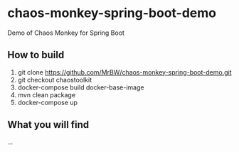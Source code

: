 # chaos-monkey-spring-boot-demo
Demo of Chaos Monkey for Spring Boot 

## How to build
1. git clone https://github.com/MrBW/chaos-monkey-spring-boot-demo.git
2. git checkout chaostoolkit
3. docker-compose build docker-base-image
4. mvn clean package
5. docker-compose up

## What you will find
...
